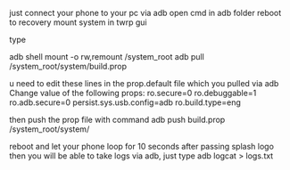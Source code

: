 just connect your phone to your pc via adb
open cmd in adb folder
reboot to recovery
mount system in twrp gui

type

adb shell mount -o rw,remount /system_root
adb pull /system_root/system/build.prop

u need to edit these lines in the prop.default file which you pulled via adb
Change value of the following props:
ro.secure=0
ro.debuggable=1
ro.adb.secure=0
persist.sys.usb.config=adb
ro.build.type=eng

then push the prop file with command adb push build.prop /system_root/system/

reboot and let your phone loop for 10 seconds after passing splash logo  
then you will be able to take logs via adb, just type adb logcat > logs.txt